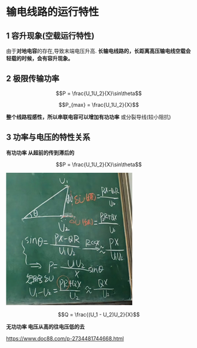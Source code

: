 # 输电线路的运行特性

## 1 容升现象(空载运行特性)

由于**对地电容**的存在,导致末端电压升高.
**长输电线路的，长距离高压输电线空载会轻载的时候，会有容升现象。**

## 2 极限传输功率
$$P = \frac{U_1U_2}{X}\sin\theta$$

$$P_{max} = \frac{U_1U_2}{X}$$

**整个线路程感性，所以串联电容可以增加有功功率**
或分裂导线(较小阻抗)

## 3 功率与电压的特性关系

**有功功率 从超前的传到滞后的**

$$P = \frac{U_1U_2}{X}\sin\theta$$

![alt text](image-10.png)

$$Q =  \frac{(U_1 - U_2)U_2}{X}$$

**无功功率 电压从高的往电压低的去**

https://www.doc88.com/p-2734481744668.html